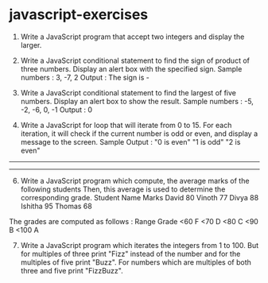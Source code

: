 # javascript-exercises

1. Write a JavaScript program that accept two integers and display the larger.

2. Write a JavaScript conditional statement to find the sign of product of three numbers. Display an alert box with the specified sign.
Sample numbers : 3, -7, 2
Output : The sign is -

4. Write a JavaScript conditional statement to find the largest of five numbers. Display an alert box to show the result.
Sample numbers : -5, -2, -6, 0, -1
Output : 0

5. Write a JavaScript for loop that will iterate from 0 to 15. For each iteration, it will check if the current number is odd or even, and display a message to the screen.
Sample Output :
"0 is even"
"1 is odd"
"2 is even"
----------
----------

6. Write a JavaScript program which compute, the average marks of the following students Then, this average is used to determine the corresponding grade.
Student Name Marks
David 80
Vinoth 77
Divya 88
Ishitha 95
Thomas 68

The grades are computed as follows :
Range Grade
<60 F
<70 D
<80 C
<90 B
<100 A

7. Write a JavaScript program which iterates the integers from 1 to 100. But for multiples of three print "Fizz" instead of the number and for the multiples of five print "Buzz". For numbers which are multiples of both three and five print "FizzBuzz".
